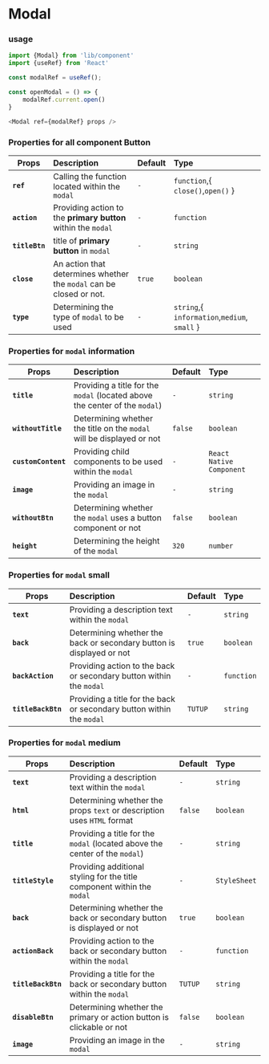 # Modal

### usage

```js
import {Modal} from 'lib/component'
import {useRef} from 'React'

const modalRef = useRef();

const openModal = () => {
    modalRef.current.open()
}

<Modal ref={modalRef} props />

```

### Properties for all component Button

| Props       | Description  | Default  | Type |
| ------------- |:-------------| :-----| :----- |
| **`ref`**     |Calling the function located within the `modal` | `-` | `function`,{ `close()`,`open()` } |
| **`action`**     |Providing action to the **primary button** within the `modal` | `-` | `function` |
| **`titleBtn`**     |title of **primary button** in `modal` | `-` | `string` |
| **`close`**     |An action that determines whether the `modal` can be closed or not. | `true` | `boolean` |
| **`type`**     |Determining the type of `modal` to be used | `-` | `string`,{ `information`,`medium`, `small` } |

### Properties for `modal` information

| Props       | Description  | Default  | Type |
| ------------- |:-------------| :-----| :----- |
| **`title`** |Providing a title for the `modal` (located above the center of the `modal`) | `-` | `string` |
| **`withoutTitle`** |Determining whether the title on the `modal` will be displayed or not | `false` | `boolean` |
| **`customContent`**     |Providing child components to be used within the `modal`| `-` | `React Native Component` |
| **`image`** |Providing an image in the `modal`| `-` | `string` |
| **`withoutBtn`** |Determining whether the `modal` uses a button component or not | `false` | `boolean` |
| **`height`** |Determining the height of the `modal` | `320` | `number` |

### Properties for `modal` small

| Props       | Description  | Default  | Type |
| ------------- |:-------------| :-----| :----- |
|**`text`** |Providing a description text within the `modal`| `-` | `string` |
|**`back`** |Determining whether the back or secondary button is displayed or not| `true` | `boolean` |
|**`backAction`** |Providing action to the back or secondary button within the `modal`| `-` | `function` |
|**`titleBackBtn`** |Providing a title for the back or secondary button within the `modal`| `TUTUP` | `string` |

### Properties for `modal` medium

| Props       | Description  | Default  | Type |
| ------------- |:-------------| :-----| :----- |
|**`text`** |Providing a description text within the `modal`| `-` | `string` |
|**`html`** |Determining whether the props `text` or description uses `HTML` format| `false` | `boolean` |
| **`title`** |Providing a title for the `modal` (located above the center of the `modal`) | `-` | `string` |
| **`titleStyle`** |Providing additional styling for the title component within the `modal` | `-` | `StyleSheet` |
|**`back`** |Determining whether the back or secondary button is displayed or not| `true` | `boolean` |
|**`actionBack`** |Providing action to the back or secondary button within the `modal`| `-` | `function` |
|**`titleBackBtn`** |Providing a title for the back or secondary button within the `modal`| `TUTUP` | `string` |
| **`disableBtn`** |Determining whether the primary or action button is clickable or not| `false` | `boolean` |
| **`image`** |Providing an image in the `modal`| `-` | `string` |


